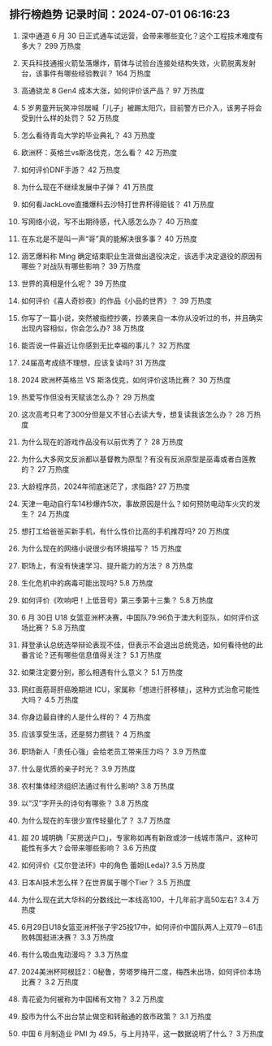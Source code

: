 
## 排行榜趋势 记录时间：2024-07-01 06:16:23
  
  1. 深中通道 6 月 30 日正式通车试运营，会带来哪些变化？这个工程技术难度有多大？ 299 万热度
    
  2. 天兵科技通报火箭坠落爆炸，箭体与试验台连接处结构失效，火箭脱离发射台，该事件有哪些经验教训？ 164 万热度
    
  3. 高通骁龙 8 Gen4 成本大涨，如何评价该产品？ 97 万热度
    
  4. 5 岁男童开玩笑冲邻居喊「儿子」被踢太阳穴，目前警方已介入，该男子将会受到什么样的处罚？ 52 万热度
    
  5. 怎么看待青岛大学的毕业典礼？ 43 万热度
    
  6. 欧洲杯：英格兰vs斯洛伐克，怎么看？ 42 万热度
    
  7. 如何评价DNF手游？ 42 万热度
    
  8. 为什么现在不继续发展中子弹？ 41 万热度
    
  9. 如何看JackLove直播爆料去沙特打世界杯得赔钱？ 41 万热度
    
  10. 写网络小说，写不出期待感，代入感怎么办？ 40 万热度
    
  11. 在东北是不是叫一声“哥”真的能解决很多事？ 40 万热度
    
  12. 涵艺爆料称 Ming 确定结束职业生涯做出退役决定，该选手决定退役的原因有哪些？对战队有哪些影响？ 39 万热度
    
  13. 世界的真相是什么呢？ 39 万热度
    
  14. 如何评价《喜人奇妙夜》的作品《小品的世界》？ 39 万热度
    
  15. 你写了一篇小说，突然被指控抄袭，抄袭来自一本你从没听过的书，并且确实出现内容相似，你会怎么办? 38 万热度
    
  16. 能否说一件最近让你感到无比幸福的事儿？ 32 万热度
    
  17. 24届高考成绩不理想，应该复读吗? 31 万热度
    
  18. 2024 欧洲杯英格兰 VS 斯洛伐克，如何评价这场比赛？ 30 万热度
    
  19. 热爱写作但没有天赋该怎么办？ 29 万热度
    
  20. 这次高考只考了300分但是又不甘心去读大专，想复读我该怎么办？ 28 万热度
    
  21. 为什么现在的游戏作品没有以前优秀了？ 28 万热度
    
  22. 为什么大多网文反派都以基督教为原型？有没有反派原型是巫毒或者白莲教的？ 27 万热度
    
  23. 大龄程序员，2024年彻底迷茫了，求指路? 27 万热度
    
  24. 天津一电动自行车14秒爆炸5次，事故原因是什么？如何预防电动车火灾的发生？ 24 万热度
    
  25. 想打工给爸爸买新手机，有什么性价比高的手机推荐吗? 20 万热度
    
  26. 为什么现在的网络小说很少有环境描写？ 15 万热度
    
  27. 职场上，有没有快速学习、提升能力的方法？ 8 万热度
    
  28. 生化危机中的病毒可能出现吗? 5.8 万热度
    
  29. 如何评价《吹响吧！上低音号》第三季第十三集？ 5.8 万热度
    
  30. 6 月 30日 U18 女篮亚洲杯决赛，中国队79:96负于澳大利亚队，如何评价这场比赛？ 5.8 万热度
    
  31. 拜登承认总统选举辩论表现不佳，但表示不会退出总统竞选，如何看待他的此番言论？还有哪些信息值得关注？ 5.1 万热度
    
  32. 如果注定要分别，那么相遇有什么意义？ 5.1 万热度
    
  33. 网红面筋哥肝癌晚期进 ICU，家属称「想进行肝移植」，这种方式治愈可能性大吗？ 4.5 万热度
    
  34. 你身边最自律的人是什么样的？ 4 万热度
    
  35. 应该享受生活，还是努力攒钱？ 4 万热度
    
  36. 职场新人「责任心强」会给老员工带来压力吗？ 3.9 万热度
    
  37. 什么是优质的亲子时光？ 3.9 万热度
    
  38. 农村集体经济组织法通过有什么影响? 3.8 万热度
    
  39. 以“汉”字开头的诗句有哪些？ 3.8 万热度
    
  40. 为什么现在的车很少宣传轻量化了？ 3.7 万热度
    
  41. 超 20 城明确「买房送户口」，专家称如再有新政或涉一线城市落户，这种可能性有多大？会带来哪些影响？ 3.6 万热度
    
  42. 如何评价《艾尔登法环》中的角色 蕾妲(Leda)? 3.5 万热度
    
  43. 日本AI技术怎么样？在世界属于哪个Tier？ 3.5 万热度
    
  44. 为什么现在武大华科的分数线比一本线高100，十几年前才高50左右? 3.4 万热度
    
  45. 6月29日U18女篮亚洲杯张子宇25投17中，如何评价中国队两人上双79－61击败韩国挺进决赛？ 3.3 万热度
    
  46. 有什么吸血鬼动漫吗？ 3.3 万热度
    
  47. 2024美洲杯阿根廷2：0秘鲁，劳塔罗梅开二度，梅西未出场，如何评价本场比赛？ 3.2 万热度
    
  48. 青花瓷为何被称为中国稀有文物？ 3.2 万热度
    
  49. 股市为什么不出台禁止做空和转融通的救市政策？ 3.1 万热度
    
  50. 中国 6 月制造业 PMI 为 49.5，与上月持平，这一数据说明了什么？ 3 万热度
    
